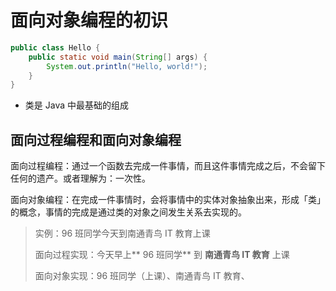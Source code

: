 # 面向对象编程的初识

```java
public class Hello {
    public static void main(String[] args) {
        System.out.println("Hello, world!");
    }
}
```

* 类是 Java 中最基础的组成

## 面向过程编程和面向对象编程

面向过程编程：通过一个函数去完成一件事情，而且这件事情完成之后，不会留下任何的遗产。或者理解为：一次性。

面向对象编程：在完成一件事情时，会将事情中的实体对象抽象出来，形成「类」的概念，事情的完成是通过类的对象之间发生关系去实现的。

> 实例：96 班同学今天到南通青鸟 IT 教育上课
>
> 面向过程实现：今天早上** 96 班同学** 到 **南通青鸟 IT 教育** 上课
>
> 面向对象实现：96 班同学（上课）、南通青鸟 IT 教育、



